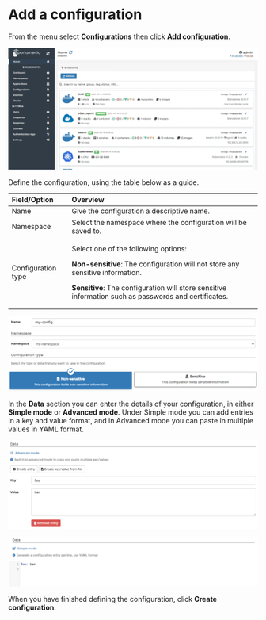 # Add a configuration

From the menu select **Configurations** then click **Add configuration**. 

![](../../../.gitbook/assets/be-configurations-add-1.gif)

Define the configuration, using the table below as a guide.

<table>
  <thead>
    <tr>
      <th style="text-align:left">Field/Option</th>
      <th style="text-align:left">Overview</th>
    </tr>
  </thead>
  <tbody>
    <tr>
      <td style="text-align:left">Name</td>
      <td style="text-align:left">Give the configuration a descriptive name.</td>
    </tr>
    <tr>
      <td style="text-align:left">Namespace</td>
      <td style="text-align:left">Select the namespace where the configuration will be saved to.</td>
    </tr>
    <tr>
      <td style="text-align:left">Configuration type</td>
      <td style="text-align:left">
        <p>Select one of the following options:</p>
        <p></p>
        <p><b>Non-sensitive</b>: The configuration will not store any sensitive information.</p>
        <p><b>Sensitive</b>: The configuration will store sensitive information such
          as passwords and certificates.</p>
      </td>
    </tr>
  </tbody>
</table>

![](../../../.gitbook/assets/configurations-add-2.png)

In the **Data** section you can enter the details of your configuration, in either **Simple mode** or **Advanced mode**. Under Simple mode you can add entries in a key and value format, and in Advanced mode you can paste in multiple values in YAML format.

![Adding data in Simple mode](../../../.gitbook/assets/configurations-add-3.png)

![Adding data in Advanced mode](../../../.gitbook/assets/configurations-add-4.png)

When you have finished defining the configuration, click **Create configuration**.

